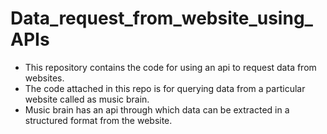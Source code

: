 # Data_request_from_website_using_APIs
* This repository contains the code for using an api to request data from websites.
* The code attached in this repo is for querying data from a particular website called as music brain.
* Music brain has an api through which data can be extracted in a structured format from the website. 
